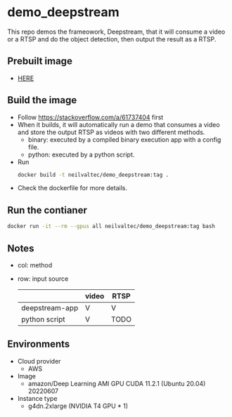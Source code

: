 # demo_deepstream
This repo demos the frameowork, Deepstream, that it will consume a video or a RTSP and do the object detection, then output the result as a RTSP.
## Prebuilt image
- [HERE](https://hub.docker.com/repository/docker/neilvaltec/demo_deepstream)
## Build the image
- Follow https://stackoverflow.com/a/61737404 first
- When it builds, it will automatically run a demo that consumes a video and store the output RTSP as videos with two different methods.
  - binary: executed by a compiled binary execution app with a config file.
  - python: executed by a python script.
- Run
  ```bash
  docker build -t neilvaltec/demo_deepstream:tag .
  ```
- Check the dockerfile for more details.
## Run the contianer 
```bash
docker run -it --rm --gpus all neilvaltec/demo_deepstream:tag bash
```
## Notes
- col: method
- row: input source

  ||video|RTSP|
  |---|---|---|
  |deepstream-app|V|V|
  |python script|V|TODO|


## Environments
- Cloud provider
    - AWS
- Image
    - amazon/Deep Learning AMI GPU CUDA 11.2.1 (Ubuntu 20.04) 20220607
- Instance type
    - g4dn.2xlarge (NVIDIA T4 GPU * 1)
